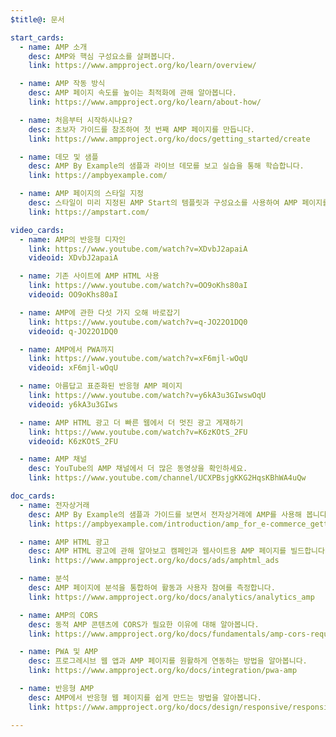 ```yaml
---
$title@: 문서

start_cards:
  - name: AMP 소개
    desc: AMP와 핵심 구성요소를 살펴봅니다.
    link: https://www.ampproject.org/ko/learn/overview/

  - name: AMP 작동 방식
    desc: AMP 페이지 속도를 높이는 최적화에 관해 알아봅니다.
    link: https://www.ampproject.org/ko/learn/about-how/

  - name: 처음부터 시작하시나요?
    desc: 초보자 가이드를 참조하여 첫 번째 AMP 페이지를 만듭니다.
    link: https://www.ampproject.org/ko/docs/getting_started/create

  - name: 데모 및 샘플
    desc: AMP By Example의 샘플과 라이브 데모를 보고 실습을 통해 학습합니다.
    link: https://ampbyexample.com/

  - name: AMP 페이지의 스타일 지정
    desc: 스타일이 미리 지정된 AMP Start의 템플릿과 구성요소를 사용하여 AMP 페이지를 아름답게 꾸밀 수 있습니다.
    link: https://ampstart.com/

video_cards:
  - name: AMP의 반응형 디자인
    link: https://www.youtube.com/watch?v=XDvbJ2apaiA
    videoid: XDvbJ2apaiA

  - name: 기존 사이트에 AMP HTML 사용
    link: https://www.youtube.com/watch?v=OO9oKhs80aI
    videoid: OO9oKhs80aI

  - name: AMP에 관한 다섯 가지 오해 바로잡기
    link: https://www.youtube.com/watch?v=q-JO22O1DQ0
    videoid: q-JO22O1DQ0

  - name: AMP에서 PWA까지
    link: https://www.youtube.com/watch?v=xF6mjl-wOqU
    videoid: xF6mjl-wOqU

  - name: 아름답고 표준화된 반응형 AMP 페이지
    link: https://www.youtube.com/watch?v=y6kA3u3GIwswOqU
    videoid: y6kA3u3GIws

  - name: AMP HTML 광고 더 빠른 웹에서 더 멋진 광고 게재하기
    link: https://www.youtube.com/watch?v=K6zKOtS_2FU
    videoid: K6zKOtS_2FU

  - name: AMP 채널
    desc: YouTube의 AMP 채널에서 더 많은 동영상을 확인하세요.
    link: https://www.youtube.com/channel/UCXPBsjgKKG2HqsKBhWA4uQw

doc_cards:
  - name: 전자상거래
    desc: AMP By Example의 샘플과 가이드를 보면서 전자상거래에 AMP를 사용해 봅니다. 
    link: https://ampbyexample.com/introduction/amp_for_e-commerce_getting_started/

  - name: AMP HTML 광고
    desc: AMP HTML 광고에 관해 알아보고 캠페인과 웹사이트용 AMP 페이지를 빌드합니다.
    link: https://www.ampproject.org/ko/docs/ads/amphtml_ads

  - name: 분석
    desc: AMP 페이지에 분석을 통합하여 활동과 사용자 참여를 측정합니다.
    link: https://www.ampproject.org/ko/docs/analytics/analytics_amp

  - name: AMP의 CORS
    desc: 동적 AMP 콘텐츠에 CORS가 필요한 이유에 대해 알아봅니다.
    link: https://www.ampproject.org/ko/docs/fundamentals/amp-cors-requests

  - name: PWA 및 AMP
    desc: 프로그레시브 웹 앱과 AMP 페이지를 원활하게 연동하는 방법을 알아봅니다.
    link: https://www.ampproject.org/ko/docs/integration/pwa-amp

  - name: 반응형 AMP
    desc: AMP에서 반응형 웹 페이지를 쉽게 만드는 방법을 알아봅니다.
    link: https://www.ampproject.org/ko/docs/design/responsive/responsive_design

---
```

 

